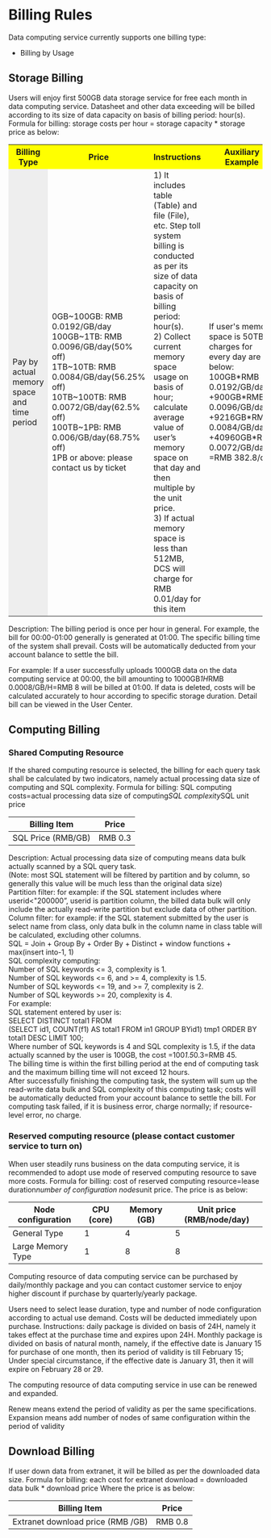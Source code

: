 # Billing Rules

Data computing service currently supports one billing type:
 * Billing by Usage

## Storage Billing

Users will enjoy first 500GB data storage service for free each month in data computing service. Datasheet and other data exceeding will be billed according to its size of data capacity on basis of billing period: hour(s).
Formula for billing: storage costs per hour = storage capacity * storage price as below:

<table>
  <tr>
    <th width=10%, bgcolor=yellow >Billing Type</th>
    <th width=35%, bgcolor=yellow>Price</th>
    <th width="30%", bgcolor=yellow>Instructions</th>
    <th width="25%", bgcolor=yellow>Auxiliary Example</th>
  </tr>
  <tr>
    <td bgcolor=#eeeeee> Pay by actual memory space and time period </td>
    <td> 0GB~100GB: RMB 0.0192/GB/day</br>
100GB~1TB: RMB 0.0096/GB/day(50% off)</br>
1TB~10TB: RMB 0.0084/GB/day(56.25% off)</br>
10TB~100TB: RMB 0.0072/GB/day(62.5% off)</br>
100TB~1PB: RMB 0.006/GB/day(68.75% off)</br>
1PB or above: please contact us by ticket  </td>
    <td> 1) It includes table (Table) and file (File), etc. Step toll system billing is conducted as per its size of data capacity on basis of billing period: hour(s). </br>
2) Collect current memory space usage on basis of hour; calculate average value of user’s memory space on that day and then multiple by the unit price. </br>
3) If actual memory space is less than 512MB, DCS will charge for RMB 0.01/day for this item</td>
    <td>If user's memory space is 50TB, charges for every day are as below:
  100GB*RMB 0.0192/GB/day
  +900GB*RMB 0.0096/GB/day
  +9216GB*RMB 0.0084/GB/day
  +40960GB*RMB 0.0072/GB/day
  =RMB 382.8/day</td>
  </tr>
</table>



Description:
The billing period is once per hour in general. For example, the bill for 00:00-01:00 generally is generated at 01:00.
The specific billing time of the system shall prevail. Costs will be automatically deducted from your account balance to settle the bill.

For example:
If a user successfully uploads 1000GB data on the data computing service at 00:00, the bill amounting to 1000GB*1H*RMB 0.0008/GB/H=RMB 8 will be billed at 01:00.
If data is deleted, costs will be calculated accurately to hour according to specific storage duration. Detail bill can be viewed in the User Center.


## Computing Billing

### Shared Computing Resource

   If the shared computing resource is selected, the billing for each query task shall be calculated by two indicators, namely actual processing data size of computing and SQL complexity. Formula for billing: SQL computing costs=actual processing data size of computing*SQL complexity*SQL unit price

| Billing Item | Price | 
| ------ | ------ | 
| SQL Price (RMB/GB) | RMB 0.3 | 

Description:
Actual processing data size of computing means data bulk actually scanned by a SQL query task. </br>
(Note: most SQL statement will be filtered by partition and by column, so generally this value will be much less than the original data size)</br>
Partition filter: for example: if the SQL statement includes where userid<"200000”, userid is partition column, the billed data bulk will only include the actually read-write partition but exclude data of other partition. </br>
Column filter: for example: if the SQL statement submitted by the user is select name from class, only data bulk in the column name in class table will be calculated, excluding other columns. </br>
SQL = Join + Group By + Order By + Distinct + window functions + max(insert into-1, 1)</br>
SQL complexity computing: </br>
      Number of SQL keywords <= 3, complexity is 1. </br>
      Number of SQL keywords <= 6, and >= 4, complexity is 1.5. </br>
      Number of SQL keywords <= 19, and >= 7, complexity is 2. </br>
      Number of SQL keywords >= 20, complexity is 4. </br>
For example: </br>
SQL statement entered by user is:</br>
SELECT DISTINCT total1 FROM</br>
(SELECT id1, COUNT(f1) AS total1 FROM in1 GROUP BYid1) tmp1 ORDER BY total1 DESC LIMIT 100;</br>
Where number of SQL keywords is 4 and SQL complexity is 1.5, if the data actually scanned by the user is 100GB, the cost =100*1.5*0.3=RMB 45.</br>
The billing time is within the first billing period at the end of computing task and the maximum billing time will not exceed 12 hours.</br>
After successfully finishing the computing task, the system will sum up the read-write data bulk and SQL complexity of this computing task; costs will be automatically deducted from your account balance to settle the bill. For computing task failed, if it is business error, charge normally; if resource-level error, no charge.

### Reserved computing resource (please contact customer service to turn on)

When user steadily runs business on the data computing service, it is recommended to adopt use mode of reserved computing resource to save more costs.
Formula for billing: cost of reserved computing resource=lease duration*number of configuration nodes*unit price. The price is as below:

| Node configuration | CPU (core) |  Memory (GB) | Unit price (RMB/node/day) |  
| ------ | ------ | ------ | ------ | 
| General Type | 1 | 4 | 5 |
| Large Memory Type | 1 | 8 | 8 |

Computing resource of data computing service can be purchased by daily/monthly package and you can contact customer service to enjoy higher discount if purchase by quarterly/yearly package.

Users need to select lease duration, type and number of node configuration according to actual use demand. Costs will be deducted immediately upon purchase.
Instructions: daily package is divided on basis of 24H, namely it takes effect at the purchase time and expires upon 24H.
Monthly package is divided on basis of natural month, namely, if the effective date is January 15 for purchase of one month, then its period of validity is till February 15;
          Under special circumstance, if the effective date is January 31, then it will expire on February 28 or 29.

The computing resource of data computing service in use can be renewed and expanded.

Renew means extend the period of validity as per the same specifications. Expansion means add number of nodes of same configuration within the period of validity

## Download Billing

If user down data from extranet, it will be billed as per the downloaded data size.
Formula for billing: each cost for extranet download = downloaded data bulk * download price
Where the price is as below:

| Billing Item | Price | 
| ------ | ------ | 
| Extranet download price (RMB /GB) | RMB 0.8 | 
